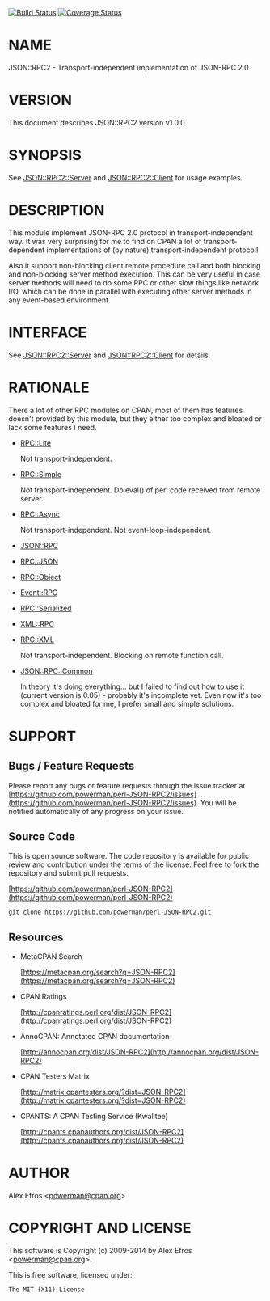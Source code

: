 [![Build Status](https://travis-ci.org/powerman/perl-JSON-RPC2.svg?branch=master)](https://travis-ci.org/powerman/perl-JSON-RPC2)
[![Coverage Status](https://coveralls.io/repos/powerman/perl-JSON-RPC2/badge.svg?branch=master)](https://coveralls.io/r/powerman/perl-JSON-RPC2?branch=master)

# NAME

JSON::RPC2 - Transport-independent implementation of JSON-RPC 2.0

# VERSION

This document describes JSON::RPC2 version v1.0.0

# SYNOPSIS

See [JSON::RPC2::Server](https://metacpan.org/pod/JSON::RPC2::Server) and [JSON::RPC2::Client](https://metacpan.org/pod/JSON::RPC2::Client) for usage examples.

# DESCRIPTION

This module implement JSON-RPC 2.0 protocol in transport-independent way.
It was very surprising for me to find on CPAN a lot of transport-dependent
implementations of (by nature) transport-independent protocol!

Also it support non-blocking client remote procedure call and both
blocking and non-blocking server method execution. This can be very useful
in case server methods will need to do some RPC or other slow things like
network I/O, which can be done in parallel with executing other server
methods in any event-based environment.

# INTERFACE

See [JSON::RPC2::Server](https://metacpan.org/pod/JSON::RPC2::Server) and [JSON::RPC2::Client](https://metacpan.org/pod/JSON::RPC2::Client) for details.

# RATIONALE

There a lot of other RPC modules on CPAN, most of them has features doesn't
provided by this module, but they either too complex and bloated or lack
some features I need.

- [RPC::Lite](https://metacpan.org/pod/RPC::Lite)

    Not transport-independent.

- [RPC::Simple](https://metacpan.org/pod/RPC::Simple)

    Not transport-independent.
    Do eval() of perl code received from remote server.

- [RPC::Async](https://metacpan.org/pod/RPC::Async)

    Not transport-independent.
    Not event-loop-independent.

- [JSON::RPC](https://metacpan.org/pod/JSON::RPC)
- [RPC::JSON](https://metacpan.org/pod/RPC::JSON)
- [RPC::Object](https://metacpan.org/pod/RPC::Object)
- [Event::RPC](https://metacpan.org/pod/Event::RPC)
- [RPC::Serialized](https://metacpan.org/pod/RPC::Serialized)
- [XML::RPC](https://metacpan.org/pod/XML::RPC)
- [RPC::XML](https://metacpan.org/pod/RPC::XML)

    Not transport-independent.
    Blocking on remote function call.

- [JSON::RPC::Common](https://metacpan.org/pod/JSON::RPC::Common)

    In theory it's doing everything... but I failed to find out how to use it
    (current version is 0.05) - probably it's incomplete yet. Even now it's
    too complex and bloated for me, I prefer small and simple solutions.

# SUPPORT

## Bugs / Feature Requests

Please report any bugs or feature requests through the issue tracker
at [https://github.com/powerman/perl-JSON-RPC2/issues](https://github.com/powerman/perl-JSON-RPC2/issues).
You will be notified automatically of any progress on your issue.

## Source Code

This is open source software. The code repository is available for
public review and contribution under the terms of the license.
Feel free to fork the repository and submit pull requests.

[https://github.com/powerman/perl-JSON-RPC2](https://github.com/powerman/perl-JSON-RPC2)

    git clone https://github.com/powerman/perl-JSON-RPC2.git

## Resources

- MetaCPAN Search

    [https://metacpan.org/search?q=JSON-RPC2](https://metacpan.org/search?q=JSON-RPC2)

- CPAN Ratings

    [http://cpanratings.perl.org/dist/JSON-RPC2](http://cpanratings.perl.org/dist/JSON-RPC2)

- AnnoCPAN: Annotated CPAN documentation

    [http://annocpan.org/dist/JSON-RPC2](http://annocpan.org/dist/JSON-RPC2)

- CPAN Testers Matrix

    [http://matrix.cpantesters.org/?dist=JSON-RPC2](http://matrix.cpantesters.org/?dist=JSON-RPC2)

- CPANTS: A CPAN Testing Service (Kwalitee)

    [http://cpants.cpanauthors.org/dist/JSON-RPC2](http://cpants.cpanauthors.org/dist/JSON-RPC2)

# AUTHOR

Alex Efros &lt;powerman@cpan.org>

# COPYRIGHT AND LICENSE

This software is Copyright (c) 2009-2014 by Alex Efros &lt;powerman@cpan.org>.

This is free software, licensed under:

    The MIT (X11) License
